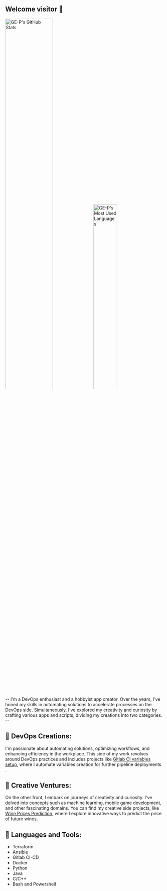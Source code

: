 ## Welcome visitor 👋

<div>
    <img width="55%" alt="GE-P's GitHub Stats" src="https://github-readme-stats-sigma-five.vercel.app/api?username=GE-P&show_icons=true&theme=tokyonight&include_all_commits=true&hide=issues" />
    <img width="38.8%" alt="GE-P's Most Used Languages" src="https://github-readme-stats-sigma-five.vercel.app/api/top-langs/?username=GE-P&theme=tokyonight&layout=compact"/>
</div>

<!--<div align="center">
    <img width="200%" src="https://github.com/GE-P/GE-P/blob/main/blue.gif"/>
</div>
-->


-- I'm a DevOps enthusiast and a hobbyist app creator. Over the years, I've honed my skills in automating solutions to accelerate processes on the DevOps side. Simultaneously, I've explored my creativity and curiosity by crafting various apps and scripts, dividing my creations into two categories. --

## 🔧 **DevOps Creations**: 

I'm passionate about automating solutions, optimizing workflows, and enhancing efficiency in the workplace. This side of my work revolves around DevOps practices and includes projects like [Gitlab CI variables setup](https://github.com/GE-P/Gitlab-CI-Variables-Setup), where I automate variables creation for further pipeline deployments .

## 🚀 **Creative Ventures**: 

On the other front, I embark on journeys of creativity and curiosity. I've delved into concepts such as machine learning, mobile game development, and other fascinating domains. You can find my creative side projects, like [Wine Prices Prediction](https://github.com/GE-P/Wine-Price-Prediction), where I explore innovative ways to predict the price of future wines.

## 🔨 **Languages and Tools**:

- Terraform
- Ansible
- Gitlab CI-CD
- Docker
- Python
- Java
- C/C++
- Bash and Powershell

<!--
**GE-P/GE-P** is a ✨ _special_ ✨ repository because its `README.md` (this file) appears on your GitHub profile.

Here are some ideas to get you started:

- 🔭 I’m currently working on ...
- 🌱 I’m currently learning ...
- 👯 I’m looking to collaborate on ...
- 🤔 I’m looking for help with ...
- 💬 Ask me about ...
- 📫 How to reach me: ...
- 😄 Pronouns: ...
- ⚡ Fun fact: ...
-->
